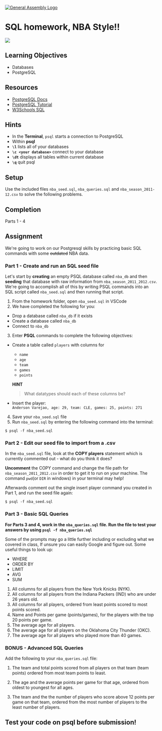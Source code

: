 [![General Assembly Logo](https://camo.githubusercontent.com/1a91b05b8f4d44b5bbfb83abac2b0996d8e26c92/687474703a2f2f692e696d6775722e636f6d2f6b6538555354712e706e67)](https://generalassemb.ly/education/web-development-immersive)

# SQL homework, NBA Style!!

![](https://media.giphy.com/media/3o6gDYD4RxwY8uFot2/giphy.gif)

## Learning Objectives

* Databases
* PostgreSQL

## Resources

* [PostgreSQL Docs](https://www.postgresql.org/docs/9.6/static/index.html)
* [PostgreSQL Tutorial](https://www.tutorialspoint.com/postgresql/index.htm)
* [W3Schools SQL](https://www.w3schools.com/sql/)

## Hints

* In the **Terminal**, `psql` starts a connection to PostgreSQL
* Within **psql**
* **`\l`** lists all of your databases
* **`\c <your database>`** connect to your database
* **`\dt`** displays all tables within current database
* **`\q`** quit psql

## Setup

Use the included files `nba_seed.sql`, `nba_queries.sql` and `nba_season_2011-12.csv` to solve the following problems.

## Completion

Parts 1 - 4

## Assignment

We're going to work on our Postgresql skills by practicing basic SQL commands with some ~~outdated~~ NBA data.

### Part 1 - Create and run an SQL seed file

Let's start by **creating** an empty PSQL database called `nba_db` and then **seeding** that database with raw information from `nba_season_2011_2012.csv`. We're going to accomplish all of this by writing PSQL commands into an SQL script called `nba_seed.sql` and then running that script.

1. From the homework folder, open `nba_seed.sql` in VSCode
2. We have completed the following for you:

* Drop a database called `nba_db` if it exists
* Create a database called `nba_db`
* Connect to `nba_db`

3. Enter **PSQL** commands to complete the following objectives:

* Create a table called `players` with columns for

  * `name`
  * `age`
  * `team`
  * `games`
  * `points`


  **HINT**

  > What datatypes should each of these columns be?

* Insert the player:<br>
  `Anderson Varejao, age: 29, team: CLE, games: 25, points: 271`

4. Save your `nba_seed.sql` file
5. Run `nba_seed.sql` by entering the following command into the terminal:

```
$ psql -f nba_seed.sql
```

### Part 2 - Edit our seed file to import from a .csv

In the `nba_seed.sql` file, look at the **COPY players** statement which is currently commented out - what do you think it does?

**Uncomment** the COPY command and change the file path for `nba_season_2011_2012.csv` in order to get it to run on _your_ machine. The command `pwd`(or `DIR` in windows) in your terminal may help!

Afterwards comment out the single insert player command you created in Part 1, and run the seed file again:

```
$ psql -f nba_seed.sql
```

### Part 3 - Basic SQL Queries

**For Parts 3 and 4, work in the `nba_queries.sql` file. Run the file to test your answers by using `psql -f nba_queries.sql`**

Some of the prompts may go a little further including or excluding what we covered in class, If unsure you can easily Google and figure out. Some useful things to look up:

* WHERE
* ORDER BY
* LIMIT
* AVG
* SUM

1. All columns for all players from the New York Knicks (NYK).
2. All columns for all players from the Indiana Packers (IND) who are under 26 years old.
3. All columns for all players, ordered from least points scored to most points scored.
4. Name and Points per game (points/games), for the players with the top 20 points per game.
5. The average age for all players.
6. The average age for all players on the Oklahoma City Thunder (OKC).
7. The average age for all players who played more than 40 games.

### BONUS - Advanced SQL Queries

Add the following to your `nba_queries.sql` file:

1. The team and total points scored from all players on that team (team points) ordered from most team points to least.

2. The age and the average points per game for that age, ordered from oldest to youngest for all ages.

3. The team and the the number of players who score above 12 points per game on that team, ordered from the most number of players to the least number of players.

## Test your code on psql before submission!

